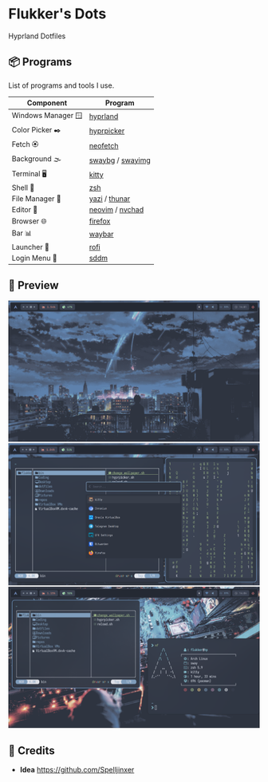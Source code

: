 # Flukker's Dots
Hyprland Dotfiles

## 📦 Programs

List of programs and tools I use.


| Component         | Program    |
|-------------------|------------|
| Windows Manager 🪟| [hyprland](https://github.com/hyprwm/Hyprland)  |
| Color Picker ✒️   | [hyprpicker](https://github.com/hyprwm/hyprpicker) |
| Fetch 🏵️          | [neofetch](https://github.com/dylanaraps/neofetch) |
| Background 🌫️     | [swaybg](https://github.com/swaywm/swaybg/releases) / [swayimg](https://github.com/artemsen/swayimg)
| Terminal 🖥️       | [kitty](https://github.com/kovidgoyal/kitty)        |
| Shell 🐚          | [zsh](https://github.com/ohmyzsh/ohmyzsh/wiki/Installing-ZSH)   |
| File Manager 📁   | [yazi](https://github.com/sxyazi/yazi)   / [thunar](https://github.com/mtwebster/thunar)      |
| Editor 📝         | [neovim](https://github.com/neovim/neovim) / [nvchad](https://github.com/NvChad/NvChad)     |
| Browser 🌐        | [firefox](https://github.com/topics/firefox-browser)     |
| Bar 📊            | [waybar](https://github.com/Alexays/Waybar)      |
| Launcher 🚀       | [rofi](https://github.com/davatorium/rofi)          |
| Login Menu 🚪     | [sddm](https://github.com/sddm/sddm)          |


## 🎸 Preview

![Preview](./Preview/screens-1729414896.png)
![Preview](./Preview/screens-1729414978.png)
![Preview](./Preview/screens-1729415054.png)

## 📝 Credits

- **Idea** https://github.com/Spelljinxer
